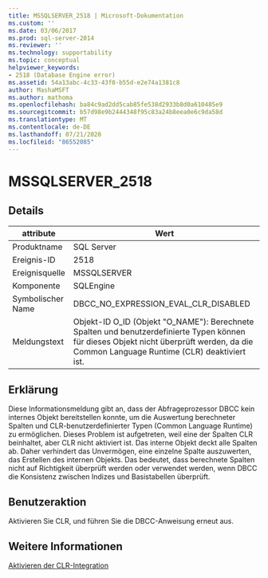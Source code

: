 ```yaml
---
title: MSSQLSERVER_2518 | Microsoft-Dokumentation
ms.custom: ''
ms.date: 03/06/2017
ms.prod: sql-server-2014
ms.reviewer: ''
ms.technology: supportability
ms.topic: conceptual
helpviewer_keywords:
- 2518 (Database Engine error)
ms.assetid: 54a13abc-4c33-43f0-b55d-e2e74a1381c8
author: MashaMSFT
ms.author: mathoma
ms.openlocfilehash: ba84c9ad2dd5cab85fe538d2933b8d0a610485e9
ms.sourcegitcommit: b57d98e9b2444348f95c83a24b8eea0e6c9da58d
ms.translationtype: MT
ms.contentlocale: de-DE
ms.lasthandoff: 07/21/2020
ms.locfileid: "86552085"
---
```

# <a name="mssqlserver_2518"></a>MSSQLSERVER_2518
    
## <a name="details"></a>Details  
  
|attribute|Wert|  
|-|-|  
|Produktname|SQL Server|  
|Ereignis-ID|2518|  
|Ereignisquelle|MSSQLSERVER|  
|Komponente|SQLEngine|  
|Symbolischer Name|DBCC_NO_EXPRESSION_EVAL_CLR_DISABLED|  
|Meldungstext|Objekt-ID O_ID (Objekt "O_NAME"): Berechnete Spalten und benutzerdefinierte Typen können für dieses Objekt nicht überprüft werden, da die Common Language Runtime (CLR) deaktiviert ist.|  
  
## <a name="explanation"></a>Erklärung  
 Diese Informationsmeldung gibt an, dass der Abfrageprozessor DBCC kein internes Objekt bereitstellen konnte, um die Auswertung berechneter Spalten und CLR-benutzerdefinierter Typen (Common Language Runtime) zu ermöglichen. Dieses Problem ist aufgetreten, weil eine der Spalten CLR beinhaltet, aber CLR nicht aktiviert ist. Das interne Objekt deckt alle Spalten ab. Daher verhindert das Unvermögen, eine einzelne Spalte auszuwerten, das Erstellen des internen Objekts. Das bedeutet, dass berechnete Spalten nicht auf Richtigkeit überprüft werden oder verwendet werden, wenn DBCC die Konsistenz zwischen Indizes und Basistabellen überprüft.  
  
## <a name="user-action"></a>Benutzeraktion  
 Aktivieren Sie CLR, und führen Sie die DBCC-Anweisung erneut aus.  
  
## <a name="see-also"></a>Weitere Informationen  
 [Aktivieren der CLR-Integration](../clr-integration/clr-integration-enabling.md)  
  
  
